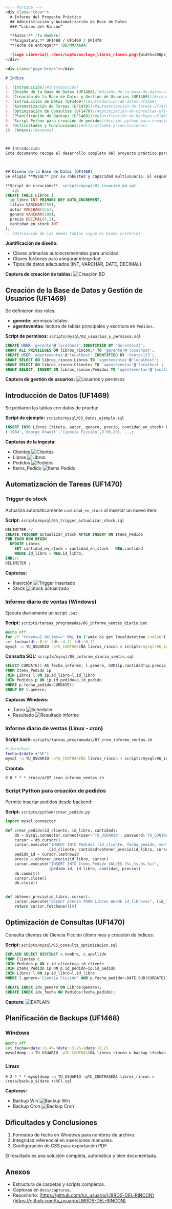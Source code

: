 ````markdown
<!-- Portada -->
<div class="cover">
  # Informe del Proyecto Práctico  
  ## Administración y Automatización de Base de Datos  
  ### “Libros del Rincón”  

  **Autor:** [Tu Nombre]  
  **Asignatura:** UF1468 / UF1469 / UF1470  
  **Fecha de entrega:** [DD/MM/AAAA]  

  ![Logo Librería](./docs/capturas/logo_libros_rincon.png){width=200px}
</div>

<div class="page-break"></div>

# Índice

1. [Introducción](#introducción)  
2. [Diseño de la Base de Datos (UF1468)](#diseño-de-la-base-de-datos-uf1468)  
3. [Creación de la Base de Datos y Gestión de Usuarios (UF1469)](#creación-de-la-base-de-datos-y-gestión-de-usuarios-uf1469)  
4. [Introducción de Datos (UF1469)](#introducción-de-datos-uf1469)  
5. [Automatización de Tareas (UF1470)](#automatización-de-tareas-uf1470)  
6. [Optimización de Consultas (UF1470)](#optimización-de-consultas-uf1470)  
7. [Planificación de Backups (UF1468)](#planificación-de-backups-uf1468)  
8. [Script Python para creación de pedidos](#script-python-para-creación-de-pedidos)  
9. [Dificultades y Conclusiones](#dificultades-y-conclusiones)  
10. [Anexos](#anexos)



## Introducción
Este documento recoge el desarrollo completo del proyecto práctico para la pequeña librería online “Libros del Rincón”. Incluye diseño relacional, creación de usuarios, inserción de datos, scripting de automatización, optimización de consultas y planificación de tareas administrativas.



## Diseño de la Base de Datos (UF1468)
Se eligió **MySQL** por su robustez y capacidad multiusuario. El esquema relacional consta de las tablas `Libros`, `Clientes`, `Pedidos` e `Items_Pedido`.

**Script de creación:** `scripts/mysql/01_creacion_bd.sql`
```sql
CREATE TABLE Libros (
  id_libro INT PRIMARY KEY AUTO_INCREMENT,
  titulo VARCHAR(255),
  autor VARCHAR(255),
  genero VARCHAR(100),
  precio DECIMAL(6,2),
  cantidad_en_stock INT
);
-- (Definición de las demás tablas sigue el mismo criterio)
````

**Justificación de diseño:**

* Claves primarias autoincrementales para unicidad.
* Claves foráneas para asegurar integridad.
* Tipos de datos adecuados (INT, VARCHAR, DATE, DECIMAL).

**Captura de creación de tablas:**
![Creación BD](./capturas/01_creacion_bd.png)

<div class="page-break"></div>

## Creación de la Base de Datos y Gestión de Usuarios (UF1469)

Se definieron dos roles:

* **gerente**: permisos totales.
* **agenteventas**: lectura de tablas principales y escritura en `Pedidos`.

**Script de permisos:** `scripts/mysql/02_usuarios_y_permisos.sql`

```sql
CREATE USER 'gerente'@'localhost' IDENTIFIED BY 'Gerente123';
GRANT ALL PRIVILEGES ON libros_rincon.* TO 'gerente'@'localhost';
CREATE USER 'agenteventas'@'localhost' IDENTIFIED BY 'Ventas123';
GRANT SELECT ON libros_rincon.Libros TO 'agenteventas'@'localhost';
GRANT SELECT ON libros_rincon.Clientes TO 'agenteventas'@'localhost';
GRANT SELECT, INSERT ON libros_rincon.Pedidos TO 'agenteventas'@'localhost';
```

**Captura de gestión de usuarios:**
![Usuarios y permisos](./capturas/02_usuarios_y_permisos.png)

<div class="page-break"></div>

## Introducción de Datos (UF1469)

Se poblaron las tablas con datos de prueba:

**Script de ejemplo:** `scripts/mysql/03_datos_ejemplo.sql`

```sql
INSERT INTO Libros (titulo, autor, genero, precio, cantidad_en_stock) VALUES
('1984','George Orwell','Ciencia Ficción',9.99,20), ...;
```

**Capturas de la ingesta:**

* Clientes  ![Clientes](./capturas/03_ingesta_datos_clientes.png)
* Libros    ![Libros](./capturas/03_ingesta_libros.png)
* Pedidos  ![Pedidos](./capturas/03_ingesta_pedidos.png)
* Items\_Pedido  ![Items Pedido](./capturas/03_ingesta_items_pedidos.png)

<div class="page-break"></div>

## Automatización de Tareas (UF1470)

### Trigger de stock

Actualiza automáticamente `cantidad_en_stock` al insertar un nuevo item:

**Script:** `scripts/mysql/04_trigger_actualizar_stock.sql`

```sql
DELIMITER //
CREATE TRIGGER actualizar_stock AFTER INSERT ON Items_Pedido
FOR EACH ROW BEGIN
  UPDATE Libros
    SET cantidad_en_stock = cantidad_en_stock - NEW.cantidad
    WHERE id_libro = NEW.id_libro;
END;//
DELIMITER ;
```

**Capturas:**

* Inserción  ![Trigger insertado](./capturas/comprobacion_trigger_insertado.png)
* Stock     ![Stock actualizado](./capturas/comprobacion_trigger_cantidad_stock.png)

### Informe diario de ventas (Windows)

Ejecuta diariamente un script `.bat`:

**Script:** `scripts/tareas_programadas/06_informe_ventas_diario.bat`

```bat
@echo off
for /f "tokens=2 delims==" %%i in ('wmic os get localdatetime /value') do set dt=%%i
set fecha=!dt:~0,4!-!dt:~4,2!-!dt:~6,2!
mysql -u TU_USUARIO -pTU_CONTRASEÑA libros_rincon < scripts/mysql/06_informe_diario_ventas.sql > ventas_%fecha%.txt
```

**Consulta SQL:** `scripts/mysql/06_informe_diario_ventas.sql`

```sql
SELECT CURDATE() AS fecha_informe, l.genero, SUM(ip.cantidad*ip.precio_por_item) AS total_ventas
FROM Items_Pedido ip
JOIN Libros l ON ip.id_libro=l.id_libro
JOIN Pedidos p ON ip.id_pedido=p.id_pedido
WHERE p.fecha_pedido=CURDATE()
GROUP BY l.genero;
```

**Capturas Windows:**

* Tarea  ![Scheduler](./capturas/creacion_tarea_programada_informe_ventas_win.PNG)
* Resultado  ![Resultado informe](./capturas/resultado_informe_tareawin.png)

<div class="page-break"></div>

### Informe diario de ventas (Linux - cron)

**Script bash:** `scripts/tareas_programadas/07_cron_informe_ventas.sh`

```bash
#!/bin/bash
fecha=$(date +"%F")
mysql -u TU_USUARIO -pTU_CONTRASEÑA libros_rincon < scripts/mysql/06_informe_diario_ventas.sql > ventas_$fecha.txt
```

**Crontab:**

```cron
0 8 * * * /ruta/a/07_cron_informe_ventas.sh
```

<div class="page-break"></div>

### Script Python para creación de pedidos

Permite insertar pedidos desde backend:

**Script:** `scripts/python/crear_pedido.py`

```python
import mysql.connector

def crear_pedido(id_cliente, id_libro, cantidad):
    db = mysql.connector.connect(user='TU_USUARIO', password='TU_CONTRASEÑA', host='localhost', database='libros_rincon')
    cursor = db.cursor()
    cursor.execute("INSERT INTO Pedidos (id_cliente, fecha_pedido, monto_total) VALUES (%s, CURDATE(), %s)",
                   (id_cliente, cantidad*obtener_precio(id_libro, cursor)))
    pedido_id = cursor.lastrowid
    precio = obtener_precio(id_libro, cursor)
    cursor.execute("INSERT INTO Items_Pedido VALUES (%s,%s,%s,%s)",
                   (pedido_id, id_libro, cantidad, precio))
    db.commit()
    cursor.close()
    db.close()


def obtener_precio(id_libro, cursor):
    cursor.execute("SELECT precio FROM Libros WHERE id_libro=%s", (id_libro,))
    return cursor.fetchone()[0]
```

<div class="page-break"></div>

## Optimización de Consultas (UF1470)

Consulta clientes de Ciencia Ficción último mes y creación de índices:

**Script:** `scripts/mysql/05_consulta_optimizacion.sql`

```sql
EXPLAIN SELECT DISTINCT c.nombre, c.apellido
FROM Clientes c
JOIN Pedidos p ON c.id_cliente=p.id_cliente
JOIN Items_Pedido ip ON p.id_pedido=ip.id_pedido
JOIN Libros l ON ip.id_libro=l.id_libro
WHERE l.genero='Ciencia Ficción' AND p.fecha_pedido>=DATE_SUB(CURDATE(), INTERVAL 1 MONTH);

CREATE INDEX idx_genero ON Libros(genero);
CREATE INDEX idx_fecha ON Pedidos(fecha_pedido);
```

**Captura:**
![EXPLAIN](./capturas/optimizacion_explain_index.png)

<div class="page-break"></div>

## Planificación de Backups (UF1468)

### Windows

```bat
@echo off
set fecha=%date:~6,4%-%date:~3,2%-%date:~0,2%
mysqldump -u TU_USUARIO -pTU_CONTRASEÑA libros_rincon > backup_%fecha%.sql
```

### Linux

```cron
0 2 * * * mysqldump -u TU_USUARIO -pTU_CONTRASEÑA libros_rincon > /ruta/backup_$(date +\%F).sql
```

**Capturas:**

* Backup Win  ![Backup Win](./capturas/creacionruta_carpeta_archivos_tareaprogramada_win.PNG)
* Backup Cron ![Backup Cron](./capturas/cron_backup.png)

<div class="page-break"></div>

## Dificultades y Conclusiones

1. Formateo de fecha en Windows para nombres de archivo.
2. Integridad referencial en inserciones manuales.
3. Configuración de CSS para exportación PDF.

El resultado es una solución completa, automática y bien documentada.

<div class="page-break"></div>

## Anexos

* Estructura de carpetas y scripts completos.
* Capturas en `docs/capturas`.
* Repositorio: [https://github.com/tu\_usuario/LIBROS-DEL-RINCON](https://github.com/tu_usuario/LIBROS-DEL-RINCON)

```
```
